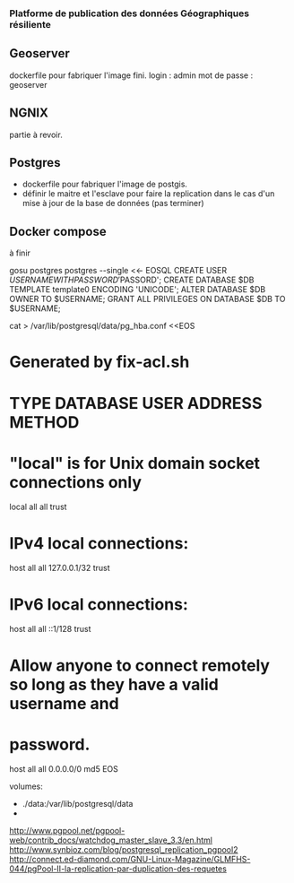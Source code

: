 

### Platforme de publication des données Géographiques résiliente


## Geoserver 
dockerfile pour fabriquer l'image fini.
login : admin 
mot de passe : geoserver

## NGNIX 
partie à revoir.

## Postgres
- dockerfile pour fabriquer l'image de postgis.
- définir le maitre et l'esclave pour faire la replication dans le cas d'un mise à jour de la base de données (pas terminer)

## Docker compose 
à finir 


gosu postgres postgres --single <<- EOSQL
CREATE USER $USERNAME WITH PASSWORD '$PASSORD';
CREATE DATABASE $DB TEMPLATE template0 ENCODING 'UNICODE';
ALTER DATABASE $DB OWNER TO $USERNAME;
GRANT ALL PRIVILEGES ON DATABASE $DB TO $USERNAME;



cat > /var/lib/postgresql/data/pg_hba.conf <<EOS
# Generated by fix-acl.sh
# TYPE  DATABASE        USER            ADDRESS                 METHOD
# "local" is for Unix domain socket connections only
local   all             all                                     trust
# IPv4 local connections:
host    all             all             127.0.0.1/32            trust
# IPv6 local connections:
host    all             all             ::1/128                 trust
# Allow anyone to connect remotely so long as they have a valid username and 
# password.
host all all 0.0.0.0/0 md5
EOS


 volumes:
  - ./data:/var/lib/postgresql/data
  - 
 http://www.pgpool.net/pgpool-web/contrib_docs/watchdog_master_slave_3.3/en.html
 http://www.synbioz.com/blog/postgresql_replication_pgpool2
 http://connect.ed-diamond.com/GNU-Linux-Magazine/GLMFHS-044/pgPool-II-la-replication-par-duplication-des-requetes
